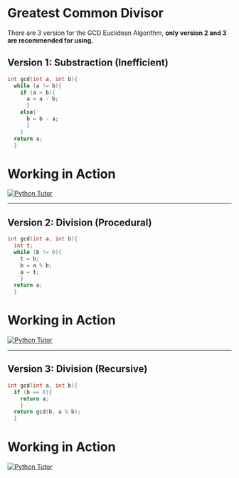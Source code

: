 # Greatest Common Divisor
There are 3 version for the GCD Euclidean Algorithm, **only version 2 and 3 are recommended for using.**

## Version 1: Substraction (Inefficient)
```c
int gcd(int a, int b){
  while (a != b){
    if (a > b){
      a = a - b;
      }
    else{
      b = b - a;
      }
    }
  return a;
  }
```
# Working in Action
[![Python Tutor](http://www.uadnan.com/wp-content/uploads/2014/10/PythonTutor-Logo-310x150.png)](https://goo.gl/XGej5n)

***

## Version 2: Division (Procedural)
```c
int gcd(int a, int b){
  int t;
  while (b != 0){
    t = b;
    b = a % b;
    a = t;
    }
  return a;
  }
```
# Working in Action
[![Python Tutor](http://www.uadnan.com/wp-content/uploads/2014/10/PythonTutor-Logo-310x150.png)](https://goo.gl/Dcjxpf)

***

## Version 3: Division (Recursive)
```c
int gcd(int a, int b){
  if (b == 0){
    return a;
    }
  return gcd(b, a % b);
  }
```
# Working in Action
[![Python Tutor](http://www.uadnan.com/wp-content/uploads/2014/10/PythonTutor-Logo-310x150.png)](https://goo.gl/WbCyuW)